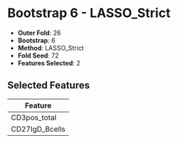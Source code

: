 # Bootstrap 6 - LASSO_Strict

- **Outer Fold**: 26
- **Bootstrap**: 6
- **Method**: LASSO_Strict
- **Fold Seed**: 72
- **Features Selected**: 2

## Selected Features

| Feature |
|---------|
| CD3pos_total |
| CD27IgD_Bcells |
